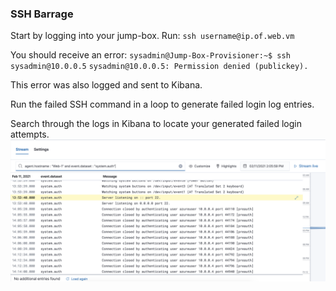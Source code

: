 ### SSH Barrage
Start by logging into your jump-box.
Run: `ssh username@ip.of.web.vm`

You should receive an error:
 `sysadmin@Jump-Box-Provisioner:~$ ssh sysadmin@10.0.0.5`
 `sysadmin@10.0.0.5: Permission denied (publickey).`

This error was also logged and sent to Kibana.

Run the failed SSH command in a loop to generate failed login log entries.

Search through the logs in Kibana to locate your generated failed login attempts.
![SSH](Images/SSH_Barrage.png)
